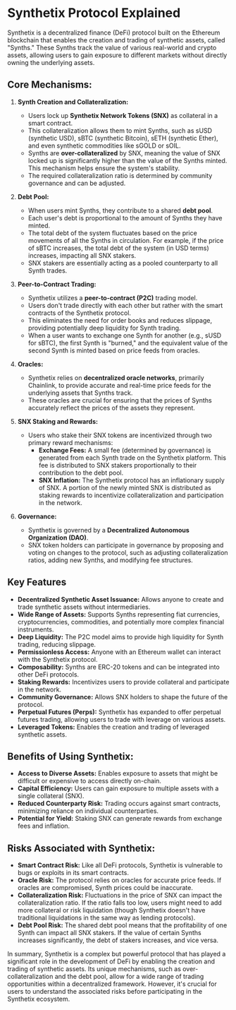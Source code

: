 # Synthetix Protocol Explained

Synthetix is a decentralized finance (DeFi) protocol built on the Ethereum blockchain that enables the creation and trading of synthetic assets, called "Synths." These Synths track the value of various real-world and crypto assets, allowing users to gain exposure to different markets without directly owning the underlying assets.

## Core Mechanisms:

1. **Synth Creation and Collateralization:**

    - Users lock up **Synthetix Network Tokens (SNX)** as collateral in a smart contract.
    - This collateralization allows them to mint Synths, such as sUSD (synthetic USD), sBTC (synthetic Bitcoin), sETH (synthetic Ether), and even synthetic commodities like sGOLD or sOIL.
    - Synths are **over-collateralized** by SNX, meaning the value of SNX locked up is significantly higher than the value of the Synths minted. This mechanism helps ensure the system's stability.
    - The required collateralization ratio is determined by community governance and can be adjusted.

2. **Debt Pool:**

    - When users mint Synths, they contribute to a shared **debt pool**.
    - Each user's debt is proportional to the amount of Synths they have minted.
    - The total debt of the system fluctuates based on the price movements of all the Synths in circulation. For example, if the price of sBTC increases, the total debt of the system (in USD terms) increases, impacting all SNX stakers.
    - SNX stakers are essentially acting as a pooled counterparty to all Synth trades.

3. **Peer-to-Contract Trading:**

    - Synthetix utilizes a **peer-to-contract (P2C)** trading model.
    - Users don't trade directly with each other but rather with the smart contracts of the Synthetix protocol.
    - This eliminates the need for order books and reduces slippage, providing potentially deep liquidity for Synth trading.
    - When a user wants to exchange one Synth for another (e.g., sUSD for sBTC), the first Synth is "burned," and the equivalent value of the second Synth is minted based on price feeds from oracles.

4. **Oracles:**

    - Synthetix relies on **decentralized oracle networks**, primarily Chainlink, to provide accurate and real-time price feeds for the underlying assets that Synths track.
    - These oracles are crucial for ensuring that the prices of Synths accurately reflect the prices of the assets they represent.

5. **SNX Staking and Rewards:**

    - Users who stake their SNX tokens are incentivized through two primary reward mechanisms:
      - **Exchange Fees:** A small fee (determined by governance) is generated from each Synth trade on the Synthetix platform. This fee is distributed to SNX stakers proportionally to their contribution to the debt pool.
      - **SNX Inflation:** The Synthetix protocol has an inflationary supply of SNX. A portion of the newly minted SNX is distributed as staking rewards to incentivize collateralization and participation in the network.

6. **Governance:**
    - Synthetix is governed by a **Decentralized Autonomous Organization (DAO)**.
    - SNX token holders can participate in governance by proposing and voting on changes to the protocol, such as adjusting collateralization ratios, adding new Synths, and modifying fee structures.

## Key Features

- **Decentralized Synthetic Asset Issuance:** Allows anyone to create and trade synthetic assets without intermediaries.
- **Wide Range of Assets:** Supports Synths representing fiat currencies, cryptocurrencies, commodities, and potentially more complex financial instruments.
- **Deep Liquidity:** The P2C model aims to provide high liquidity for Synth trading, reducing slippage.
- **Permissionless Access:** Anyone with an Ethereum wallet can interact with the Synthetix protocol.
- **Composability:** Synths are ERC-20 tokens and can be integrated into other DeFi protocols.
- **Staking Rewards:** Incentivizes users to provide collateral and participate in the network.
- **Community Governance:** Allows SNX holders to shape the future of the protocol.
- **Perpetual Futures (Perps):** Synthetix has expanded to offer perpetual futures trading, allowing users to trade with leverage on various assets.
- **Leveraged Tokens:** Enables the creation and trading of leveraged synthetic assets.

## Benefits of Using Synthetix:

- **Access to Diverse Assets:** Enables exposure to assets that might be difficult or expensive to access directly on-chain.
- **Capital Efficiency:** Users can gain exposure to multiple assets with a single collateral (SNX).
- **Reduced Counterparty Risk:** Trading occurs against smart contracts, minimizing reliance on individual counterparties.
- **Potential for Yield:** Staking SNX can generate rewards from exchange fees and inflation.

## Risks Associated with Synthetix:

- **Smart Contract Risk:** Like all DeFi protocols, Synthetix is vulnerable to bugs or exploits in its smart contracts.
- **Oracle Risk:** The protocol relies on oracles for accurate price feeds. If oracles are compromised, Synth prices could be inaccurate.
- **Collateralization Risk:** Fluctuations in the price of SNX can impact the collateralization ratio. If the ratio falls too low, users might need to add more collateral or risk liquidation (though Synthetix doesn't have traditional liquidations in the same way as lending protocols).
- **Debt Pool Risk:** The shared debt pool means that the profitability of one Synth can impact all SNX stakers. If the value of certain Synths increases significantly, the debt of stakers increases, and vice versa.

In summary, Synthetix is a complex but powerful protocol that has played a significant role in the development of DeFi by enabling the creation and trading of synthetic assets. Its unique mechanisms, such as over-collateralization and the debt pool, allow for a wide range of trading opportunities within a decentralized framework. However, it's crucial for users to understand the associated risks before participating in the Synthetix ecosystem.
